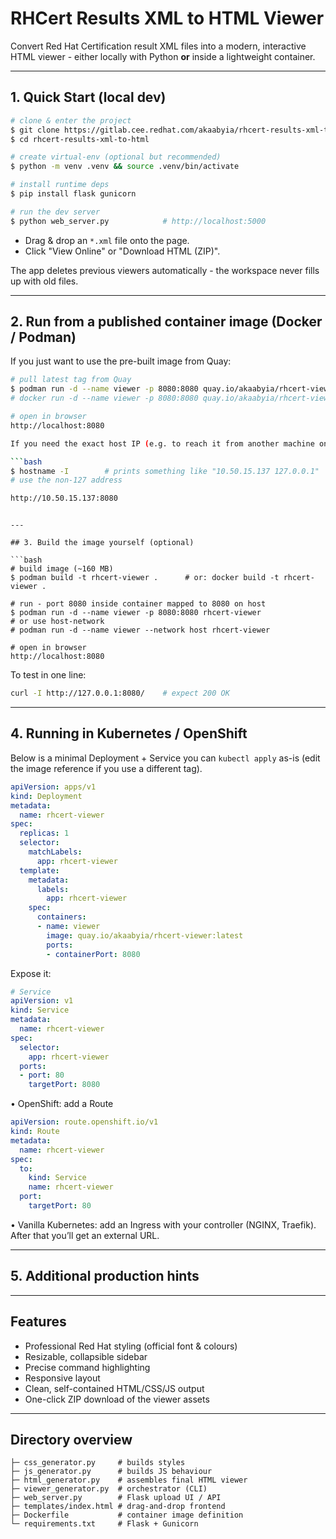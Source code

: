 # RHCert Results XML to HTML Viewer

Convert Red Hat Certification result XML files into a modern, interactive HTML viewer - either locally with Python **or** inside a lightweight container.

---

## 1. Quick Start (local dev)

```bash
# clone & enter the project
$ git clone https://gitlab.cee.redhat.com/akaabyia/rhcert-results-xml-to-html.git
$ cd rhcert-results-xml-to-html

# create virtual-env (optional but recommended)
$ python -m venv .venv && source .venv/bin/activate

# install runtime deps
$ pip install flask gunicorn

# run the dev server
$ python web_server.py            # http://localhost:5000
```

* Drag & drop an `*.xml` file onto the page.
* Click "View Online" or "Download HTML (ZIP)".

The app deletes previous viewers automatically - the workspace never fills up with old files.

---

## 2. Run from a published container image (Docker / Podman)

If you just want to use the pre-built image from Quay:

```bash
# pull latest tag from Quay
$ podman run -d --name viewer -p 8080:8080 quay.io/akaabyia/rhcert-viewer:latest
# docker run -d --name viewer -p 8080:8080 quay.io/akaabyia/rhcert-viewer:latest

# open in browser
http://localhost:8080

If you need the exact host IP (e.g. to reach it from another machine on your LAN):

```bash
$ hostname -I        # prints something like "10.50.15.137 127.0.0.1"
# use the non-127 address

http://10.50.15.137:8080
```
```

---

## 3. Build the image yourself (optional)

```bash
# build image (~160 MB)
$ podman build -t rhcert-viewer .      # or: docker build -t rhcert-viewer .

# run - port 8080 inside container mapped to 8080 on host
$ podman run -d --name viewer -p 8080:8080 rhcert-viewer
# or use host-network
# podman run -d --name viewer --network host rhcert-viewer

# open in browser
http://localhost:8080
```

To test in one line:
```bash
curl -I http://127.0.0.1:8080/    # expect 200 OK
```

---

## 4. Running in Kubernetes / OpenShift

Below is a minimal Deployment + Service you can `kubectl apply` as-is (edit the image reference if you use a different tag).

```yaml
apiVersion: apps/v1
kind: Deployment
metadata:
  name: rhcert-viewer
spec:
  replicas: 1
  selector:
    matchLabels:
      app: rhcert-viewer
  template:
    metadata:
      labels:
        app: rhcert-viewer
    spec:
      containers:
      - name: viewer
        image: quay.io/akaabyia/rhcert-viewer:latest
        ports:
        - containerPort: 8080
```

Expose it:

```yaml
# Service
apiVersion: v1
kind: Service
metadata:
  name: rhcert-viewer
spec:
  selector:
    app: rhcert-viewer
  ports:
  - port: 80
    targetPort: 8080
```

• OpenShift: add a Route
```yaml
apiVersion: route.openshift.io/v1
kind: Route
metadata:
  name: rhcert-viewer
spec:
  to:
    kind: Service
    name: rhcert-viewer
  port:
    targetPort: 80
```

• Vanilla Kubernetes: add an Ingress with your controller (NGINX, Traefik). After that you’ll get an external URL.

---

## 5. Additional production hints

---

## Features


- Professional Red Hat styling (official font & colours)
- Resizable, collapsible sidebar
- Precise command highlighting
- Responsive layout
- Clean, self-contained HTML/CSS/JS output
- One-click ZIP download of the viewer assets

---

## Directory overview

```
├─ css_generator.py     # builds styles
├─ js_generator.py      # builds JS behaviour
├─ html_generator.py    # assembles final HTML viewer
├─ viewer_generator.py  # orchestrator (CLI)
├─ web_server.py        # Flask upload UI / API
├─ templates/index.html # drag-and-drop frontend
├─ Dockerfile           # container image definition
└─ requirements.txt     # Flask + Gunicorn
```